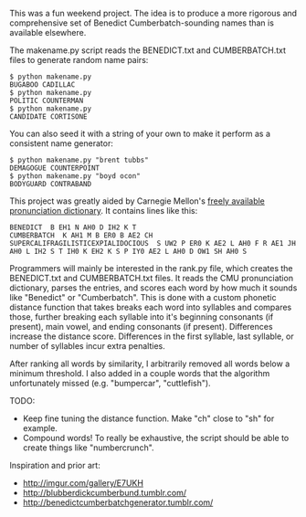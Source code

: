 This was a fun weekend project.  The idea is to produce a more rigorous and
comprehensive set of Benedict Cumberbatch-sounding names than is available
elsewhere.

The makename.py script reads the BENEDICT.txt and CUMBERBATCH.txt files to
generate random name pairs:

    $ python makename.py
    BUGABOO CADILLAC
    $ python makename.py 
    POLITIC COUNTERMAN
    $ python makename.py 
    CANDIDATE CORTISONE

You can also seed it with a string of your own to make it perform as a
consistent name generator:

    $ python makename.py "brent tubbs"
    DEMAGOGUE COUNTERPOINT
    $ python makename.py "boyd ocon"
    BODYGUARD CONTRABAND

This project was greatly aided by Carnegie Mellon's [freely available
pronunciation dictionary](http://www.speech.cs.cmu.edu/cgi-bin/cmudict).  It
contains lines like this:

    BENEDICT  B EH1 N AH0 D IH2 K T 
    CUMBERBATCH  K AH1 M B ER0 B AE2 CH
    SUPERCALIFRAGILISTICEXPIALIDOCIOUS  S UW2 P ER0 K AE2 L AH0 F R AE1 JH AH0 L IH2 S T IH0 K EH2 K S P IY0 AE2 L AH0 D OW1 SH AH0 S

Programmers will mainly be interested in the rank.py file, which creates the
BENEDICT.txt and CUMBERBATCH.txt files.  It reads the CMU pronunciation
dictionary, parses the entries, and scores each word by how much it sounds like
"Benedict" or "Cumberbatch".  This is done with a custom phonetic distance
function that takes breaks each word into syllables and compares those, further
breaking each syllable into it's beginning consonants (if present), main vowel,
and ending consonants (if present).  Differences increase the distance score.
Differences in the first syllable, last syllable, or number of syllables incur
extra penalties.

After ranking all words by similarity, I arbitrarily removed all words below a
minimum threshold.  I also added in a couple words that the algorithm
unfortunately missed (e.g. "bumpercar", "cuttlefish").

TODO:

- Keep fine tuning the distance function.  Make "ch" close to "sh" for example.
- Compound words!  To really be exhaustive, the script should be able to create things like "numbercrunch".

Inspiration and prior art:

- http://imgur.com/gallery/E7UKH
- http://blubberdickcumberbund.tumblr.com/
- http://benedictcumberbatchgenerator.tumblr.com/

